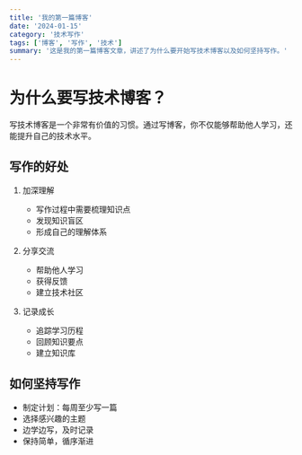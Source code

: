 ```yaml
---
title: '我的第一篇博客'
date: '2024-01-15'
category: '技术写作'
tags: ['博客', '写作', '技术']
summary: '这是我的第一篇博客文章，讲述了为什么要开始写技术博客以及如何坚持写作。'
---
```


# 为什么要写技术博客？

写技术博客是一个非常有价值的习惯。通过写博客，你不仅能够帮助他人学习，还能提升自己的技术水平。

## 写作的好处

1. 加深理解
   - 写作过程中需要梳理知识点
   - 发现知识盲区
   - 形成自己的理解体系

2. 分享交流
   - 帮助他人学习
   - 获得反馈
   - 建立技术社区

3. 记录成长
   - 追踪学习历程
   - 回顾知识要点
   - 建立知识库

## 如何坚持写作

- 制定计划：每周至少写一篇
- 选择感兴趣的主题
- 边学边写，及时记录
- 保持简单，循序渐进 